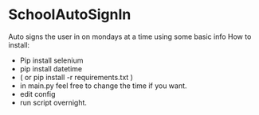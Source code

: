 # SchoolAutoSignIn
Auto signs the user in on mondays at a time using some basic info
How to install:
- Pip install selenium 
- pip install datetime
- ( or pip install -r requirements.txt )
- in main.py feel free to change the time if you want.
- edit config
- run script overnight.
